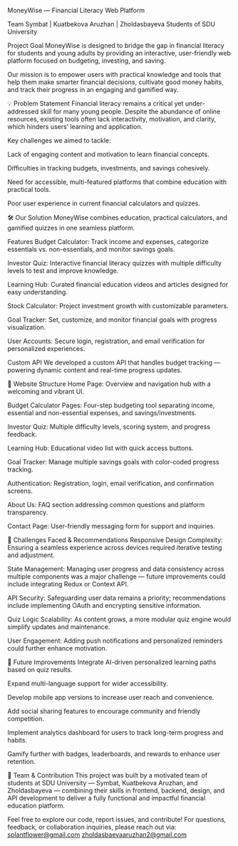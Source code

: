 MoneyWise — Financial Literacy Web Platform

Team Symbat | Kuatbekova Aruzhan | Zholdasbayeva
Students of SDU University

 Project Goal
MoneyWise is designed to bridge the gap in financial literacy for students and young adults by providing an interactive, user-friendly web platform focused on budgeting, investing, and saving.

Our mission is to empower users with practical knowledge and tools that help them make smarter financial decisions, cultivate good money habits, and track their progress in an engaging and gamified way.

💡 Problem Statement
Financial literacy remains a critical yet under-addressed skill for many young people. Despite the abundance of online resources, existing tools often lack interactivity, motivation, and clarity, which hinders users’ learning and application.

Key challenges we aimed to tackle:

Lack of engaging content and motivation to learn financial concepts.

Difficulties in tracking budgets, investments, and savings cohesively.

Need for accessible, multi-featured platforms that combine education with practical tools.

Poor user experience in current financial calculators and quizzes.

🛠 Our Solution
MoneyWise combines education, practical calculators, and gamified quizzes in one seamless platform.

Features
Budget Calculator: Track income and expenses, categorize essentials vs. non-essentials, and monitor savings goals.

Investor Quiz: Interactive financial literacy quizzes with multiple difficulty levels to test and improve knowledge.

Learning Hub: Curated financial education videos and articles designed for easy understanding.

Stock Calculator: Project investment growth with customizable parameters.

Goal Tracker: Set, customize, and monitor financial goals with progress visualization.

User Accounts: Secure login, registration, and email verification for personalized experiences.

Custom API
We developed a custom API that handles budget tracking — powering dynamic content and real-time progress updates.

📐 Website Structure
Home Page: Overview and navigation hub with a welcoming and vibrant UI.

Budget Calculator Pages: Four-step budgeting tool separating income, essential and non-essential expenses, and savings/investments.

Investor Quiz: Multiple difficulty levels, scoring system, and progress feedback.

Learning Hub: Educational video list with quick access buttons.

Goal Tracker: Manage multiple savings goals with color-coded progress tracking.

Authentication: Registration, login, email verification, and confirmation screens.

About Us: FAQ section addressing common questions and platform transparency.

Contact Page: User-friendly messaging form for support and inquiries.

🎯 Challenges Faced & Recommendations
Responsive Design Complexity: Ensuring a seamless experience across devices required iterative testing and adjustment.

State Management: Managing user progress and data consistency across multiple components was a major challenge — future improvements could include integrating Redux or Context API.

API Security: Safeguarding user data remains a priority; recommendations include implementing OAuth and encrypting sensitive information.

Quiz Logic Scalability: As content grows, a more modular quiz engine would simplify updates and maintenance.

User Engagement: Adding push notifications and personalized reminders could further enhance motivation.

🔮 Future Improvements
Integrate AI-driven personalized learning paths based on quiz results.

Expand multi-language support for wider accessibility.

Develop mobile app versions to increase user reach and convenience.

Add social sharing features to encourage community and friendly competition.

Implement analytics dashboard for users to track long-term progress and habits.

Gamify further with badges, leaderboards, and rewards to enhance user retention.

🙌 Team & Contribution
This project was built by a motivated team of students at SDU University — Symbat, Kuatbekova Aruzhan, and Zholdasbayeva — combining their skills in frontend, backend, design, and API development to deliver a fully functional and impactful financial education platform.

Feel free to explore our code, report issues, and contribute! 
For questions, feedback, or collaboration inquiries, please reach out via: 
splantflower@gmail.com 
zholdasbaevaaruzhan2@gmail.com 